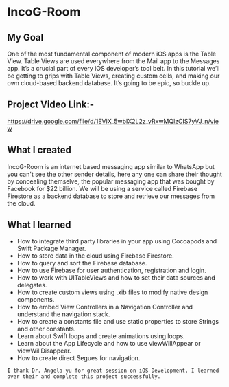 

# IncoG-Room

## My Goal

One of the most fundamental component of modern iOS apps is the Table View. Table Views are used everywhere from the Mail app to the Messages app. It’s a crucial part of every iOS developer’s tool belt. In this tutorial we’ll be getting to grips with Table Views, creating custom cells, and making our own cloud-based backend database. It’s going to be epic, so buckle up.

## Project Video Link:- 
https://drive.google.com/file/d/1EVlX_5wbIX2L2z_vRxwMQlzCIS7yVJ_n/view
## What I created

IncoG-Room is an internet based messaging app similar to WhatsApp but you can't see the other sender details, here any one can share their thought by concealing themselve, the popular messaging app that was bought by Facebook for $22 billion. We will be using a service called Firebase Firestore as a backend database to store and retrieve our messages from the cloud. 

## What I learned

* How to integrate third party libraries in your app using Cocoapods and Swift Package Manager.
* How to store data in the cloud using Firebase Firestore.
* How to query and sort the Firebase database.
* How to use Firebase for user authentication, registration and login.
* How to work with UITableViews and how to set their data sources and delegates.
* How to create custom views using .xib files to modify native design components.
* How to embed View Controllers in a Navigation Controller and understand the navigation stack.
* How to create a constants file and use static properties to store Strings and other constants.
* Learn about Swift loops and create animations using loops.
* Learn about the App Lifecycle and how to use viewWillAppear or viewWillDisappear.
* How to create direct Segues for navigation.


```
I thank Dr. Angela yu for great session on iOS Development. I learned over their and complete this project successfully. 



